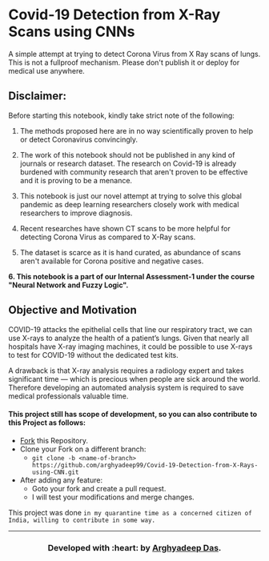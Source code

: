 

# Covid-19 Detection from X-Ray Scans using CNNs

A simple attempt at trying to detect Corona Virus from X Ray scans of lungs. This is not a fullproof mechanism. Please don't publish it or deploy for medical use anywhere. 

## Disclaimer:

Before starting this notebook, kindly take strict note of the following:

1. The methods proposed here are in no way scientifically proven to help or detect Coronavirus convincingly. 

2. The work of this notebook should not be published in any kind of journals or research dataset. The research on Covid-19 is already burdened with community research that aren't proven to be effective and it is proving to be a menance. 

3. This notebook is just our novel attempt at trying to solve this global pandemic as deep learning researchers closely work with medical researchers to improve diagnosis. 

4. Recent researches have shown CT scans to be more helpful for detecting Corona Virus as compared to X-Ray scans. 

5. The dataset is scarce as it is hand curated, as abundance of scans aren't available for Corona positive and negative cases. 

**6. This notebook is a part of our Internal Assessment-1 under the course "Neural Network and Fuzzy Logic".**

## Objective and Motivation

COVID-19 attacks the epithelial cells that line our respiratory tract, we can use X-rays to analyze the health of a patient’s lungs. Given that nearly all hospitals have X-ray imaging machines, it could be possible to use X-rays to test for COVID-19 without the dedicated test kits.

A drawback is that X-ray analysis requires a radiology expert and takes significant time — which is precious when people are sick around the world. Therefore developing an automated analysis system is required to save medical professionals valuable time.


#### This project still has scope of development, so you can also contribute to this Project as follows:
* [Fork](https://github.com/arghyadeep99/Covid-19-Detection-from-X-Rays-using-CNN) this Repository.
* Clone your Fork on a different branch:
	* `git clone -b <name-of-branch> https://github.com/arghyadeep99/Covid-19-Detection-from-X-Rays-using-CNN.git`
* After adding any feature:
	* Goto your fork and create a pull request.
	* I will test your modifications and merge changes.

This project was done `in my quarantine time as a concerned citizen of India, willing to contribute in some way.`

---
<h3 align="center"><b>Developed with :heart: by <a href="https://github.com/arghyadeep99">Arghyadeep Das</a>.</b></h1>
